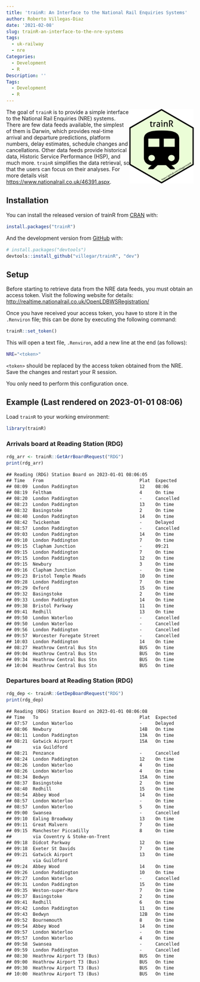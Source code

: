 ```yaml
---
title: 'trainR: An Interface to the National Rail Enquiries Systems'
author: Roberto Villegas-Diaz
date: '2021-02-08'
slug: trainR-an-interface-to-the-nre-systems
tags:
  - uk-railway
  - nre
Categories:
  - Development
  - R
Description: ''
Tags:
  - Development
  - R
---
```


<img src="https://raw.githubusercontent.com/villegar/trainR/main/inst/images/logo.png" alt="logo" align="right" height=200px/>

The goal of `trainR` is to provide a simple interface to the 
National Rail Enquiries (NRE) systems. There are few data feeds 
available, the simplest of them is Darwin, which provides real-time 
arrival and departure predictions, platform numbers, delay estimates, 
schedule changes and cancellations. Other data feeds provide historical 
data, Historic Service Performance (HSP), and much more. `trainR` 
simplifies the data retrieval, so that the users can focus on their 
analyses. For more details visit 
https://www.nationalrail.co.uk/46391.aspx.

## Installation

You can install the released version of trainR from [CRAN](https://CRAN.R-project.org) with:

``` r
install.packages("trainR")
```

And the development version from [GitHub](https://github.com/) with:

``` r
# install.packages("devtools")
devtools::install_github("villegar/trainR", "dev")
```

## Setup
Before starting to retrieve data from the NRE data feeds, you must obtain an access token. 
Visit the following website for details: http://realtime.nationalrail.co.uk/OpenLDBWSRegistration/

Once you have received your access token, you have to store it in the `.Renviron` file; this can be 
done by executing the following command:


```r
trainR::set_token()
```

This will open a text file, `.Renviron`, add a new line at the end (as follows):

```bash
NRE="<token>"
```

`<token>` should be replaced by the access token obtained from the NRE. Save the changes and restart 
your R session.

You only need to perform this configuration once.

## Example (Last rendered on 2023-01-01 08:06)

Load `trainR` to your working environment:

```r
library(trainR)
```

### Arrivals board at Reading Station (RDG)


```r
rdg_arr <- trainR::GetArrBoardRequest("RDG")
print(rdg_arr)
```

```
## Reading (RDG) Station Board on 2023-01-01 08:06:05
## Time   From                                    Plat  Expected
## 08:09  London Paddington                       12    08:06
## 08:19  Feltham                                 4     On time
## 08:20  London Paddington                       -     Cancelled
## 08:23  London Paddington                       13    On time
## 08:32  Basingstoke                             2     On time
## 08:40  London Paddington                       14    On time
## 08:42  Twickenham                              -     Delayed
## 08:57  London Paddington                       -     Cancelled
## 09:03  London Paddington                       14    On time
## 09:10  London Paddington                       7     On time
## 09:15  Clapham Junction                        -     09:21
## 09:15  London Paddington                       7     On time
## 09:15  London Paddington                       12    On time
## 09:15  Newbury                                 3     On time
## 09:16  Clapham Junction                        -     On time
## 09:23  Bristol Temple Meads                    10    On time
## 09:28  London Paddington                       7     On time
## 09:29  Oxford                                  15    On time
## 09:32  Basingstoke                             2     On time
## 09:33  London Paddington                       14    On time
## 09:38  Bristol Parkway                         11    On time
## 09:41  Redhill                                 13    On time
## 09:50  London Waterloo                         -     Cancelled
## 09:50  London Waterloo                         -     Cancelled
## 09:56  London Paddington                       -     Cancelled
## 09:57  Worcester Foregate Street               -     Cancelled
## 10:03  London Paddington                       14    On time
## 08:27  Heathrow Central Bus Stn                BUS   On time
## 09:04  Heathrow Central Bus Stn                BUS   On time
## 09:34  Heathrow Central Bus Stn                BUS   On time
## 10:04  Heathrow Central Bus Stn                BUS   On time
```

### Departures board at Reading Station (RDG)


```r
rdg_dep <- trainR::GetDepBoardRequest("RDG")
print(rdg_dep)
```

```
## Reading (RDG) Station Board on 2023-01-01 08:06:08
## Time   To                                      Plat  Expected
## 07:57  London Waterloo                         -     Delayed
## 08:06  Newbury                                 14B   On time
## 08:11  London Paddington                       13A   On time
## 08:21  Gatwick Airport                         15A   On time
##        via Guildford                           
## 08:21  Penzance                                -     Cancelled
## 08:24  London Paddington                       12    On time
## 08:26  London Waterloo                         4     On time
## 08:26  London Waterloo                         4     On time
## 08:34  Bedwyn                                  15A   On time
## 08:37  Basingstoke                             2     On time
## 08:40  Redhill                                 15    On time
## 08:54  Abbey Wood                              14    On time
## 08:57  London Waterloo                         -     On time
## 08:57  London Waterloo                         5     On time
## 09:00  Swansea                                 -     Cancelled
## 09:10  Ealing Broadway                         13    On time
## 09:11  Great Malvern                           7     On time
## 09:15  Manchester Piccadilly                   8     On time
##        via Coventry & Stoke-on-Trent           
## 09:18  Didcot Parkway                          12    On time
## 09:18  Exeter St Davids                        7     On time
## 09:21  Gatwick Airport                         13    On time
##        via Guildford                           
## 09:24  Abbey Wood                              14    On time
## 09:26  London Paddington                       10    On time
## 09:27  London Waterloo                         -     Cancelled
## 09:31  London Paddington                       15    On time
## 09:35  Weston-super-Mare                       7     On time
## 09:37  Basingstoke                             2     On time
## 09:41  Redhill                                 6     On time
## 09:42  London Paddington                       11    On time
## 09:43  Bedwyn                                  12B   On time
## 09:52  Bournemouth                             8     On time
## 09:54  Abbey Wood                              14    On time
## 09:57  London Waterloo                         -     On time
## 09:57  London Waterloo                         4     On time
## 09:58  Swansea                                 -     Cancelled
## 09:59  London Paddington                       -     Cancelled
## 08:30  Heathrow Airport T3 (Bus)               BUS   On time
## 09:00  Heathrow Airport T3 (Bus)               BUS   On time
## 09:30  Heathrow Airport T3 (Bus)               BUS   On time
## 10:00  Heathrow Airport T3 (Bus)               BUS   On time
```
